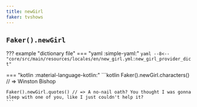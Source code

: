 ```yaml
---
title: newGirl
faker: tvshows
---
```


## `Faker().newGirl`

??? example "dictionary file"
    === "yaml :simple-yaml:"
        ```yaml
        --8<-- "core/src/main/resources/locales/en/new_girl.yml:new_girl_provider_dict"
        ```

=== "kotlin :material-language-kotlin:"
    ```kotlin
    Faker().newGirl.characters() // => Winston Bishop

    Faker().newGirl.quotes() // => A no-nail oath? You thought I was gonna sleep with one of you, like I just couldn't help it?
    ```
